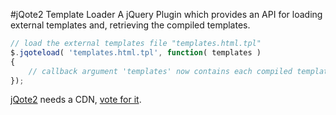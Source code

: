 #jQote2 Template Loader
A jQuery Plugin which provides an API for loading external templates and, retrieving the compiled templates.

``` javascript
// load the external templates file "templates.html.tpl"
$.jqoteload( 'templates.html.tpl', function( templates )
{
	// callback argument 'templates' now contains each compiled template...
});
```

[jQote2](http://aefxx.com/jquery-plugins/jqote2/ "Title") needs a CDN, [vote for it](http://cdnjs.uservoice.com/forums/98277-general/suggestions/1805611-jqote2/ "Title").
